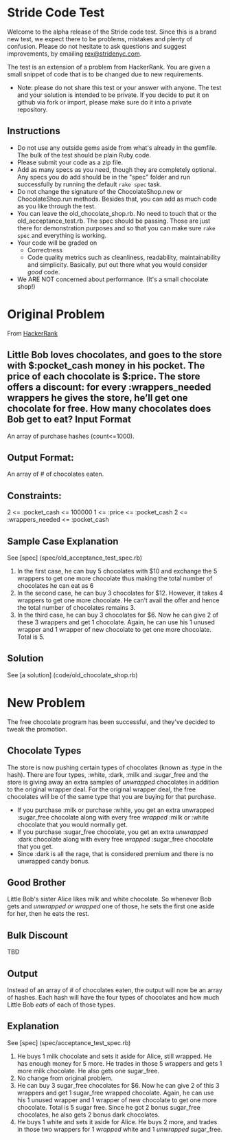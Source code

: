Stride Code Test
=================
Welcome to the alpha release of the Stride code test. Since this is a brand new test, we expect there to be problems,
mistakes and plenty of confusion. Please do not hesitate to ask questions and suggest improvements, by emailing rex@stridenyc.com.

The test is an extension of a problem from HackerRank. You are given a small snippet of code that is to be changed
due to new requirements.

* Note: please do not share this test or your answer with anyone. The test and your solution is intended to be private.
If you decide to put it on github via fork or import, please make sure do it into a private repository.

Instructions
------------

 - Do not use any outside gems aside from what's already in the gemfile. The bulk of the test should be plain Ruby code.
 - Please submit your code as a zip file.
 - Add as many specs as you need, though they are completely optional. Any specs you do add should be in the "spec" folder
and run successfully by running the default `rake spec` task.
 - Do not change the signature of the ChocolateShop.new or ChocolateShop.run methods. Besides that, you can
 add as much code as you like through the test.
 - You can leave the old_chocolate_shop.rb. No need to touch that or the old_acceptance_test.rb. The spec should be passing.
Those are just there for demonstration purposes and so that you can make sure `rake spec` and everything is working.
 - Your code will be graded on
    - Correctness
    - Code quality metrics such as cleanliness, readability, maintainability and simplicity. Basically, put out there what you
    would consider *good* code.
 - We ARE NOT concerned about performance. (It's a small chocolate shop!)

Original Problem
================
From [HackerRank](https://www.hackerrank.com/challenges/chocolate-feast)

Little Bob loves chocolates, and goes to the store with $:pocket_cash money in his pocket. The price of
each chocolate is $:price. The store offers a discount: for every :wrappers_needed wrappers
he gives the store, he’ll get one chocolate for free. How many chocolates does Bob get to eat?
Input Format
------------
An array of purchase hashes (count<=1000).

Output Format:
--------------
An array of # of chocolates eaten.

Constraints:
------------
2 <= :pocket_cash <= 100000
1 <= :price <= :pocket_cash
2 <= :wrappers_needed <= :pocket_cash

Sample Case Explanation
-----------------------
See [spec] (spec/old_acceptance_test_spec.rb)

1. In the first case, he can buy 5 chocolates with $10 and exchange the 5 wrappers to get
one more chocolate thus making the total number of chocolates he can eat as 6
2. In the second case, he can buy 3 chocolates for $12. However, it takes 4 wrappers
to get one more chocolate. He can’t avail the offer and hence the total number of chocolates remains 3.
3. In the third case, he can buy 3 chocolates for $6. Now he can give 2 of
these 3 wrappers and get 1 chocolate. Again, he can use his 1 unused wrapper and 1 wrapper of new chocolate to get
one more chocolate. Total is 5.

Solution
--------
See [a solution] (code/old_chocolate_shop.rb)

New Problem
===========
The free chocolate program has been successful, and they've decided to tweak the promotion.

Chocolate Types
---------------
The store is now pushing certain types of chocolates (known as :type in the hash). There are
four types, :white, :dark, :milk and :sugar_free and the store
is giving away an extra samples of *unwrapped* chocolates in addition to the original wrapper deal.
For the original wrapper deal, the free chocolates will be of the same
type that you are buying for that purchase.

- If you purchase :milk or purchase :white, you get an extra unwrapped :sugar_free chocolate along with
every free *wrapped* :milk or :white chocolate that you would normally get.
- If you purchase :sugar_free chocolate, you get an extra *unwrapped* :dark chocolate along
with every free *wrapped* :sugar_free chocolate that you get.
- Since :dark is all the rage, that is considered premium and there is no unwrapped candy bonus.


Good Brother
-----------
Little Bob's sister Alice likes milk and white chocolate. So whenever Bob gets and *unwrapped or wrapped* one of those,
he sets the first one aside for her, then he eats the rest.


Bulk Discount
-------------
TBD

Output
------
Instead of an array of # of chocolates eaten, the output will now be an array of hashes. Each hash will have the four
types of chocolates and how much Little Bob *eats* of each
of those types.

Explanation
-----------
See [spec] (spec/acceptance_test_spec.rb)

1. He buys 1 milk chocolate and sets it aside for Alice, still wrapped. He has enough money for 5 more. He trades in
those 5 wrappers and gets 1 more milk chocolate. He also gets one sugar_free.
2. No change from original problem.
3. He can buy 3 sugar_free chocolates for $6. Now he can give 2 of this 3 wrappers and get 1 sugar_free wrapped
chocolate. Again, he can use his 1 unused wrapper and 1 wrapper of new chocolate to get one more chocolate. Total is 5 sugar free.
Since he got 2 bonus sugar_free chocolates, he also gets 2 bonus dark chocolates.
4. He buys 1 white and sets it aside for Alice. He buys 2 more, and trades in those two
wrappers for 1 *wrapped* white and 1 *unwrapped* sugar_free.
